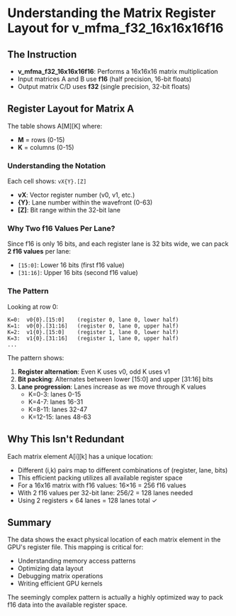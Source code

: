 # Understanding the Matrix Register Layout for v_mfma_f32_16x16x16f16

## The Instruction
- **v_mfma_f32_16x16x16f16**: Performs a 16x16x16 matrix multiplication
- Input matrices A and B use **f16** (half precision, 16-bit floats)
- Output matrix C/D uses **f32** (single precision, 32-bit floats)

## Register Layout for Matrix A

The table shows A[M][K] where:
- **M** = rows (0-15)
- **K** = columns (0-15)

### Understanding the Notation

Each cell shows: `vX{Y}.[Z]`
- **vX**: Vector register number (v0, v1, etc.)
- **{Y}**: Lane number within the wavefront (0-63)
- **[Z]**: Bit range within the 32-bit lane

### Why Two f16 Values Per Lane?

Since f16 is only 16 bits, and each register lane is 32 bits wide, we can pack **2 f16 values** per lane:
- `[15:0]`: Lower 16 bits (first f16 value)
- `[31:16]`: Upper 16 bits (second f16 value)

### The Pattern

Looking at row 0:
```
K=0:  v0{0}.[15:0]    (register 0, lane 0, lower half)
K=1:  v0{0}.[31:16]   (register 0, lane 0, upper half)
K=2:  v1{0}.[15:0]    (register 1, lane 0, lower half)
K=3:  v1{0}.[31:16]   (register 1, lane 0, upper half)
...
```

The pattern shows:
1. **Register alternation**: Even K uses v0, odd K uses v1
2. **Bit packing**: Alternates between lower [15:0] and upper [31:16] bits
3. **Lane progression**: Lanes increase as we move through K values
   - K=0-3: lanes 0-15
   - K=4-7: lanes 16-31
   - K=8-11: lanes 32-47
   - K=12-15: lanes 48-63

## Why This Isn't Redundant

Each matrix element A[i][k] has a unique location:
- Different (i,k) pairs map to different combinations of (register, lane, bits)
- This efficient packing utilizes all available register space
- For a 16x16 matrix with f16 values: 16×16 = 256 f16 values
- With 2 f16 values per 32-bit lane: 256/2 = 128 lanes needed
- Using 2 registers × 64 lanes = 128 lanes total ✓

## Summary

The data shows the exact physical location of each matrix element in the GPU's register file. This mapping is critical for:
- Understanding memory access patterns
- Optimizing data layout
- Debugging matrix operations
- Writing efficient GPU kernels

The seemingly complex pattern is actually a highly optimized way to pack f16 data into the available register space.
